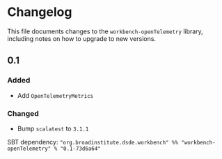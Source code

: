 # Changelog

This file documents changes to the `workbench-openTelemetry` library, including notes on how to upgrade to new versions.

## 0.1

### Added
- Add `OpenTelemetryMetrics`

### Changed
- Bump `scalatest` to `3.1.1`

SBT dependency: `"org.broadinstitute.dsde.workbench" %% "workbench-openTelemetry" % "0.1-73d6a64"`
